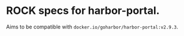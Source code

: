 # ROCK specs for harbor-portal.

Aims to be compatible with `docker.io/goharbor/harbor-portal:v2.9.3`.
